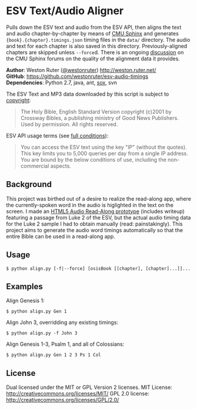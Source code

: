 ESV Text/Audio Aligner
======================

Pulls down the ESV text and audio from the ESV API, then aligns the text and audio chapter-by-chapter by means of [CMU Sphinx](http://cmusphinx.sourceforge.net/) and generates `{book}.{chapter}.timings.json` timing files in the `data/` directory. The audio and text for each chapter is also saved in this directory. Previously-aligned chapters are skipped unless `--force`d. There is an ongoing [discussion](http://sourceforge.net/projects/cmusphinx/forums/forum/382337/topic/4503550) on the CMU Sphinx forums on the quality of the alignment data it provides.

__Author__: Weston Ruter ([@westonruter](https://twitter.com/westonruter)) <http://weston.ruter.net/>  
__GitHub__: https://github.com/westonruter/esv-audio-timings  
__Dependencies__: Python 2.7, java, ant, [sox](http://sox.sourceforge.net/), svn

The ESV Text and MP3 data downloaded by this script is subject to [copyright](http://www.crossway.org/rights-permissions/esv/):

 > The Holy Bible, English Standard Version copyright (c)2001 by Crossway Bibles, a
 > publishing ministry of Good News Publishers. Used by permission. All rights
 > reserved.

ESV API usage terms (see [full conditions](http://www.esvapi.org/#conditions)):

 > You can access the ESV text using the key "IP" (without the quotes). This
 > key limits you to 5,000 queries per day from a single IP address. You are
 > bound by the below conditions of use, including the non-commercial
 > aspects.

Background
----------

This project was birthed out of a desire to realize the read-along app, where the currently-spoken word in the audio is higlighted in the text on the screen. I made an [HTML5 Audio Read-Along prototype](http://weston.ruter.net/projects/html5-audio-read-along/) (includes writeup) featuring a passage from Luke 2 of the ESV, but the actual audio timing data for the Luke 2 sample I had to obtain manually (read: painstakingly). This project aims to generate the audio word timings automatically so that the entire Bible can be used in a read-along app.

Usage
-----

    $ python align.py [-f|--force] [osisBook [[chapter], [chapter]...]]...

Examples
--------

Align Genesis 1:

    $ python align.py Gen 1

Align John 3, overridding any existing timings:

    $ python align.py -f John 3

Align Genesis 1-3, Psalm 1, and all of Colossians:

    $ python align.py Gen 1 2 3 Ps 1 Col

License
-------
Dual licensed under the MIT or GPL Version 2 licenses.
MIT License: http://creativecommons.org/licenses/MIT/
GPL 2.0 license: http://creativecommons.org/licenses/GPL/2.0/
